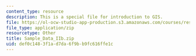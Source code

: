 ```yaml
---
content_type: resource
description: This is a special file for introduction to GIS.
file: https://ol-ocw-studio-app-production.s3.amazonaws.com/courses/res-str-001-geographic-information-system-gis-tutorial-january-iap-2016/def0c1483f1ad7da6f9bb9fc616ffe1c_Sample_Data_IIb.zip
file_type: application/zip
resourcetype: Other
title: Sample_Data_IIb.zip
uid: def0c148-3f1a-d7da-6f9b-b9fc616ffe1c
---
```

